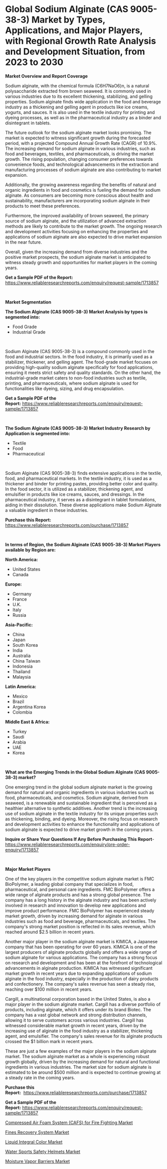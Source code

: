 <p><h1>Global Sodium Alginate (CAS 9005-38-3) Market by Types, Applications, and Major Players, with Regional Growth Rate Analysis and Development Situation, from 2023 to 2030</h1></p><p><strong>Market Overview and Report Coverage</strong></p>
<p><p>Sodium alginate, with the chemical formula (C6H7NaO6)n, is a natural polysaccharide extracted from brown seaweed. It is commonly used in various industries due to its excellent thickening, stabilizing, and gelling properties. Sodium alginate finds wide application in the food and beverage industry as a thickening and gelling agent in products like ice creams, yogurts, and sauces. It is also used in the textile industry for printing and dyeing processes, as well as in the pharmaceutical industry as a binder and disintegrant in tablets.</p><p>The future outlook for the sodium alginate market looks promising. The market is expected to witness significant growth during the forecasted period, with a projected Compound Annual Growth Rate (CAGR) of 10.9%. The increasing demand for sodium alginate in various industries, such as food and beverages, textiles, and pharmaceuticals, is driving the market growth. The rising population, changing consumer preferences towards convenience foods, and technological advancements in the extraction and manufacturing processes of sodium alginate are also contributing to market expansion.</p><p>Additionally, the growing awareness regarding the benefits of natural and organic ingredients in food and cosmetics is fueling the demand for sodium alginate. As consumers are becoming more conscious about health and sustainability, manufacturers are incorporating sodium alginate in their products to meet these preferences.</p><p>Furthermore, the improved availability of brown seaweed, the primary source of sodium alginate, and the utilization of advanced extraction methods are likely to contribute to the market growth. The ongoing research and development activities focusing on enhancing the properties and applications of sodium alginate are also expected to drive market expansion in the near future.</p><p>Overall, given the increasing demand from diverse industries and the positive market prospects, the sodium alginate market is anticipated to witness steady growth and opportunities for market players in the coming years.</p></p>
<p><strong>Get a Sample PDF of the Report:</strong> <a href="https://www.reliableresearchreports.com/enquiry/request-sample/1713857">https://www.reliableresearchreports.com/enquiry/request-sample/1713857</a></p>
<p>&nbsp;</p>
<p><strong>Market Segmentation</strong></p>
<p><strong>The Sodium Alginate (CAS 9005-38-3) Market Analysis by types is segmented into:</strong></p>
<p><ul><li>Food Grade</li><li>Industrial Grade</li></ul></p>
<p>&nbsp;</p>
<p><p>Sodium Alginate (CAS 9005-38-3) is a compound commonly used in the food and industrial sectors. In the food industry, it is primarily used as a stabilizer, thickener, and gelling agent. The food-grade market focuses on providing high-quality sodium alginate specifically for food applications, ensuring it meets strict safety and quality standards. On the other hand, the industrial-grade market caters to non-food industries such as textile, printing, and pharmaceuticals, where sodium alginate is used for functionalities like dyeing, sizing, and drug encapsulation.</p></p>
<p><strong>Get a Sample PDF of the Report:</strong>&nbsp;<a href="https://www.reliableresearchreports.com/enquiry/request-sample/1713857">https://www.reliableresearchreports.com/enquiry/request-sample/1713857</a></p>
<p>&nbsp;</p>
<p><strong>The Sodium Alginate (CAS 9005-38-3) Market Industry Research by Application is segmented into:</strong></p>
<p><ul><li>Textile</li><li>Food</li><li>Pharmaceutical</li></ul></p>
<p>&nbsp;</p>
<p><p>Sodium Alginate (CAS 9005-38-3) finds extensive applications in the textile, food, and pharmaceutical markets. In the textile industry, it is used as a thickener and binder for printing pastes, providing better color and quality. In the food sector, it is utilized as a stabilizer, thickening agent, and emulsifier in products like ice creams, sauces, and dressings. In the pharmaceutical industry, it serves as a disintegrant in tablet formulations, aiding in their dissolution. These diverse applications make Sodium Alginate a valuable ingredient in these industries.</p></p>
<p><strong>Purchase this Report:</strong>&nbsp; <a href="https://www.reliableresearchreports.com/purchase/1713857">https://www.reliableresearchreports.com/purchase/1713857</a></p>
<p>&nbsp;</p>
<p><strong>In terms of Region, the Sodium Alginate (CAS 9005-38-3) Market Players available by Region are:</strong></p>
<p>
    <p> <strong> North America: </strong>
        <ul>
            <li>United States</li>
            <li>Canada</li>
        </ul>
        </p> 
    <p> <strong> Europe: </strong>
        <ul>
            <li>Germany</li>
            <li>France</li>
            <li>U.K.</li>
            <li>Italy</li>
            <li>Russia</li>
        </ul>
        </p> 
    <p> <strong> Asia-Pacific: </strong>
        <ul>
            <li>China</li>
            <li>Japan</li>
            <li>South Korea</li>
            <li>India</li>
            <li>Australia</li>
            <li>China Taiwan</li>
            <li>Indonesia</li>
            <li>Thailand</li>
            <li>Malaysia</li>
        </ul>
        </p> 
    <p> <strong> Latin America: </strong>
        <ul>
            <li>Mexico</li>
            <li>Brazil</li>
            <li>Argentina Korea</li>
            <li>Colombia</li>
        </ul>
        </p> 
    <p> <strong> Middle East & Africa: </strong>
        <ul>
            <li>Turkey</li>
            <li>Saudi</li>
            <li>Arabia</li>
            <li>UAE</li>
            <li>Korea</li>
        </ul>
    </p>
    </p>
<p>&nbsp;</p>
<p><strong>What are the Emerging Trends in the Global Sodium Alginate (CAS 9005-38-3) market?</strong></p>
<p><p>One emerging trend in the global sodium alginate market is the growing demand for natural and organic ingredients in various industries such as food, pharmaceuticals, and cosmetics. Sodium alginate, derived from seaweed, is a renewable and sustainable ingredient that is perceived as a healthier alternative to synthetic additives. Another trend is the increasing use of sodium alginate in the textile industry for its unique properties such as thickening, binding, and dyeing. Moreover, the rising focus on research and development activities to enhance the functionality and applications of sodium alginate is expected to drive market growth in the coming years.</p></p>
<p><strong>Inquire or Share Your Questions If Any Before Purchasing This Report</strong>- <a href="https://www.reliableresearchreports.com/enquiry/pre-order-enquiry/1713857">https://www.reliableresearchreports.com/enquiry/pre-order-enquiry/1713857</a></p>
<p>&nbsp;</p>
<p><strong>Major Market Players</strong></p>
<p><p>One of the key players in the competitive sodium alginate market is FMC BioPolymer, a leading global company that specializes in food, pharmaceutical, and personal care ingredients. FMC BioPolymer offers a wide range of alginate products and has a strong global presence. The company has a long history in the alginate industry and has been actively involved in research and innovation to develop new applications and improve product performance. FMC BioPolymer has experienced steady market growth, driven by increasing demand for alginate in various industries such as food and beverage, pharmaceuticals, and textiles. The company's strong market position is reflected in its sales revenue, which reached around $2.5 billion in recent years.</p><p>Another major player in the sodium alginate market is KIMICA, a Japanese company that has been operating for over 60 years. KIMICA is one of the largest producers of alginate products globally and offers a wide range of sodium alginate for various applications. The company has a strong focus on research and development and has been at the forefront of technological advancements in alginate production. KIMICA has witnessed significant market growth in recent years due to expanding applications of sodium alginate in the food industry, especially in the production of dairy products and confectionery. The company's sales revenue has seen a steady rise, reaching over $100 million in recent years.</p><p>Cargill, a multinational corporation based in the United States, is also a major player in the sodium alginate market. Cargill has a diverse portfolio of products, including alginate, which it offers under its brand Biotec. The company has a vast global network and strong distribution channels, allowing it to serve customers across various industries. Cargill has witnessed considerable market growth in recent years, driven by the increasing use of alginate in the food industry as a stabilizer, thickening agent, and emulsifier. The company's sales revenue for its alginate products crossed the $1 billion mark in recent years.</p><p>These are just a few examples of the major players in the sodium alginate market. The sodium alginate market as a whole is experiencing robust growth globally, driven by the increasing demand for natural and functional ingredients in various industries. The market size for sodium alginate is estimated to be around $500 million and is expected to continue growing at a steady rate in the coming years.</p></p>
<p><strong>Purchase this Report:</strong>&nbsp;&nbsp;<a href="https://www.reliableresearchreports.com/purchase/1713857">https://www.reliableresearchreports.com/purchase/1713857</a></p>
<p></p>
<p><strong>Get a Sample PDF of the Report:</strong>&nbsp;<a href="https://www.reliableresearchreports.com/enquiry/request-sample/1713857">https://www.reliableresearchreports.com/enquiry/request-sample/1713857</a></p>
<p><p><a href="https://medium.com/@judithhoffman05/compressed-air-foam-system-cafs-for-fire-fighting-market-share-evolution-and-market-growth-trends-234062600e65">Compressed Air Foam System (CAFS) for Fire Fighting Market</a></p><p><a href="https://medium.com/@kimberlymontgomery2004/fines-recovery-system-market-comprehensive-assessment-by-type-application-and-geography-7200d8722a19">Fines Recovery System Market</a></p><p><a href="https://medium.com/@tammyfreeman2022/liquid-integral-color-market-exploring-market-share-market-trends-and-future-growth-061ce5944ac1">Liquid Integral Color Market</a></p><p><a href="https://medium.com/@angelaarnold1941/analyzing-water-sports-safety-helmets-market-global-industry-perspective-and-forecast-2023-to-8c3204f8f5f6">Water Sports Safety Helmets Market</a></p><p><a href="https://medium.com/@anndavis1924/moisture-vapor-barriers-market-outlook-industry-overview-and-forecast-2023-to-2030-0bed8d1a3c7e">Moisture Vapor Barriers Market</a></p></p>